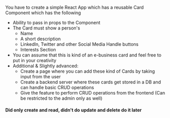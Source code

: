 You have to create a simple React App which has a reusable Card Component which has the following

- Ability to pass in props to the Component
- The Card must show a person's
  - Name
  - A short description
  - LinkedIn, Twitter and other Social Media Handle buttons
  - Interests Section
- You can assume that this is kind of an e-business card and feel free to put in your creativity
- Additional & Slightly advanced:
  - Create a page where you can add these kind of Cards by taking input from the user
  - Create a backend server where these cards get stored in a DB and can handle basic CRUD operations
  - Give the feature to perform CRUD operations from the frontend (Can be restricted to the admin only as well)

#### Did only create and read, didn't do update and delete do it later

